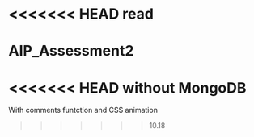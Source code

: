 <<<<<<< HEAD
read
=======
# AIP_Assessment2
<<<<<<< HEAD
without MongoDB
=======
With comments funtction and CSS animation
>>>>>>> 10.18
